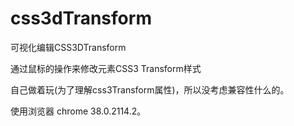 css3dTransform
==============

可视化编辑CSS3DTransform

通过鼠标的操作来修改元素CSS3 Transform样式

自己做着玩(为了理解css3Transform属性)，所以没考虑兼容性什么的。

使用浏览器 chrome 38.0.2114.2。


